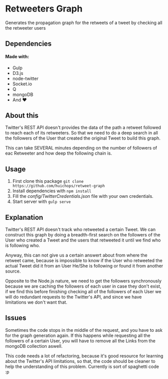 # Retweeters Graph
Generates the propagation graph for the retweets of a tweet by checking all the retweeter users

## Dependencies
#### Made with:
- Gulp
- D3.js
- node-twitter
- Socket.io
- Q
- mongoDB
- And ♥

## About this

Twitter's REST API doesn't provides the data of the path a retweet followed to reach each of its retweeters. So that we need to do a deep search in all the followers of the User that created the original Tweet to build this graph.

This can take SEVERAL minutes depending on the number of followers of eac Retweeter and how deep the following chain is.

## Usage

1. First clone this package `git clone https://github.com/huichops/retweet-graph`
2. Install dependencies with `npm install`
3. Fill the *config/TwitterCredentials.json* file with your own credentials.
3. Start server with `gulp serve`

## Explanation
Twitter's REST API doesn't track who retweeted a certain Tweet. We can construct this graph by doing a breadth-first search on the followers of the User who created a Tweet and the users that retweeted it until we find who is following who. 

Anyway, this can not give us a certain answert about from where the retweet came, because is impossible to know if the User who retweeted the actual Tweet did it from an User He/She is following or found it from another source.

Opposite to the Node.js nature, we need to get the followers synchronously because we are caching the followers of each user in case they don't exist, if we find this before finishing checking all of the followers of each User we will do redundant requests to the Twitter's API, and since we have limitations we don't want that.

## Issues

Sometimes the code stops in the middle of the request, and you have to ask for the graph generation again. If this happens while requesting all the followers of a certain User, you will have to remove all the Links from the mongoDB collection aswell.

This code needs a lot of refactoring, because it's good resource for learning about the Twitter's API limitations, so that, the code
should be cleaner to help the understanding of this problem. Currently is sort of spaghetti code :p

